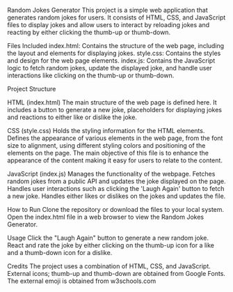 Random Jokes Generator
This project is a simple web application that generates random jokes for users. It consists of HTML, CSS, and JavaScript files to display jokes and allow users to interact by reloading jokes and reacting by either clicking the thumb-up or thumb-down.

Files Included
index.html: Contains the structure of the web page, including the layout and elements for displaying jokes.
style.css: Contains the styles and design for the web page elements.
index.js: Contains the JavaScript logic to fetch random jokes, update the displayed joke, and handle user interactions like clicking on the thumb-up or thumb-down.


Project Structure

HTML (index.html)
The main structure of the web page is defined here.
It includes a button to generate a new joke, placeholders for displaying jokes and reactions to either like or dislike the joke.

CSS (style.css)
Holds the styling information for the HTML elements.
Defines the appearance of various elements in the web page, from the font size to alignment, using different styling colors and positioning of the elements on the page.
The main objective of this file is to enhance the appearance of the content making it easy for users to relate to the content.

JavaScript (index.js)
Manages the functionality of the webpage.
Fetches random jokes from a public API and updates the joke displayed on the page.
Handles user interactions such as clicking the 'Laugh Again' button to fetch a new joke.
Handles either likes or dislikes on the jokes and updates the file.

How to Run
Clone the repository or download the files to your local system.
Open the index.html file in a web browser to view the Random Jokes Generator.

Usage
Click the "Laugh Again" button to generate a new random joke.
React and rate the joke by either clicking on the thumb-up icon for a like and a thumb-down icon for a dislike.

Credits
The project uses a combination of HTML, CSS, and JavaScript.
External icons; thumb-up and thumb-down are obtained from Google Fonts.
The external emoji is obtained from w3schools.com
